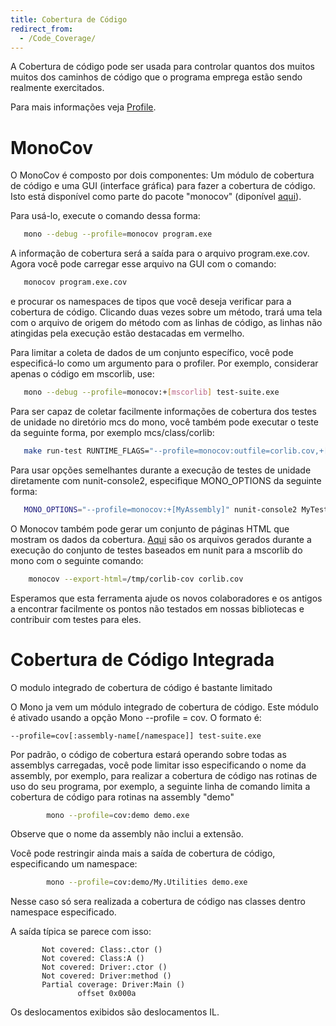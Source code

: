 ```yaml
---
title: Cobertura de Código
redirect_from:
  - /Code_Coverage/
---
```


A Cobertura de código pode ser usada para controlar quantos dos muitos muitos dos caminhos de código que o programa emprega estão sendo realmente exercitados.

Para mais informações veja [Profile](/docs/debug+profile/profile/).

MonoCov
=======

O MonoCov é composto por dois componentes: Um módulo de cobertura de código e uma GUI (interface gráfica) para fazer a cobertura de código. Isto está disponível como parte do pacote "monocov" (diponível [aqui](http://github.com/mono/monocov)).

Para usá-lo, execute o comando dessa forma:

``` bash
   mono --debug --profile=monocov program.exe
```

A informação de cobertura será a saída para o arquivo program.exe.cov. Agora você pode carregar esse arquivo na GUI com o comando:

``` bash
   monocov program.exe.cov
```

e procurar os namespaces de tipos que você deseja verificar para a cobertura de código. Clicando duas vezes sobre um método, trará uma tela com o arquivo de origem do método com as linhas de código, as linhas não atingidas pela execução estão destacadas em vermelho.

Para limitar a coleta de dados de um conjunto específico, você pode especificá-lo como um argumento para o profiler. Por exemplo, considerar apenas o código em mscorlib, use:

``` bash
   mono --debug --profile=monocov:+[mscorlib] test-suite.exe
```

Para ser capaz de coletar facilmente informações de cobertura dos testes de unidade no diretório mcs do mono, você também pode executar o teste da seguinte forma, por exemplo mcs/class/corlib:

``` bash
   make run-test RUNTIME_FLAGS="--profile=monocov:outfile=corlib.cov,+[mscorlib]"
```

Para usar opções semelhantes durante a execução de testes de unidade diretamente com nunit-console2, especifique MONO_OPTIONS da seguinte forma:

``` bash
   MONO_OPTIONS="--profile=monocov:+[MyAssembly]" nunit-console2 MyTestAssembly.dll
```

O Monocov também pode gerar um conjunto de páginas HTML que mostram os dados da cobertura. [Aqui](http://primates.ximian.com/~lupus/corlib-cov/project.html) são os arquivos gerados durante a execução do conjunto de testes baseados em nunit para a mscorlib do mono com o seguinte comando:

``` bash
    monocov --export-html=/tmp/corlib-cov corlib.cov
```

Esperamos que esta ferramenta ajude os novos colaboradores e os antigos a encontrar facilmente os pontos não testados em nossas bibliotecas e contribuir com testes para eles.

Cobertura de Código Integrada
======================

O modulo integrado de cobertura de código é bastante limitado

O Mono ja vem um módulo integrado de cobertura de código. Este módulo é ativado usando a opção Mono --profile = cov. O formato é:

    --profile=cov[:assembly-name[/namespace]] test-suite.exe

 Por padrão, o código de cobertura estará operando sobre todas as assemblys carregadas, você pode limitar isso especificando o nome da assembly, por exemplo, para realizar a cobertura de código nas rotinas de uso do seu programa, por exemplo, a seguinte linha de comando limita a cobertura de código para rotinas na assembly "demo"

``` bash
        mono --profile=cov:demo demo.exe
```

Observe que o nome da assembly não inclui a extensão.

Você pode restringir ainda mais a saída de cobertura de código, especificando um namespace:

``` bash
        mono --profile=cov:demo/My.Utilities demo.exe
```

Nesse caso só sera realizada a cobertura de código nas classes dentro namespace especificado.

A saída típica se parece com isso:

           Not covered: Class:.ctor ()
           Not covered: Class:A ()
           Not covered: Driver:.ctor ()
           Not covered: Driver:method ()
           Partial coverage: Driver:Main ()
                   offset 0x000a

Os deslocamentos exibidos são deslocamentos IL.
